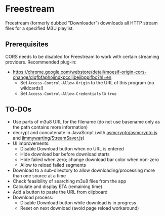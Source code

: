 # Freestream

Freestream (formerly dubbed "Downloader") downloads all HTTP stream files for a specified M3U playlist.

## Prerequisites
CORS needs to be disabled for Freestream to work with certain streaming providers.
Recommended plug-in:
* https://chrome.google.com/webstore/detail/moesif-origin-cors-change/digfbfaphojjndkpccljibejjbppifbc?hl=en
  * Set `Access-Control-Allow-Origin` to the URL of this program (no wildcards!)
  * Set `Access-Control-Allow-Credentials` to `true`

## TO-DOs
* Use parts of m3u8 URL for the filename (do not use basename only as the path contains more information)
* decrypt and concatenate in JavaScript (with [asmcrypto/asmcrypto.js](https://github.com/asmcrypto/asmcrypto.js) and [jimmywarting/StreamSaver.js](https://github.com/jimmywarting/StreamSaver.js))
* UI improvements:
  * Disable Download button when no URL is entered
  * Hide download bar before download starts
  * Hide failed when zero; change download bar color when non-zero
  * Allow to reload failed segments
* Download to a sub-directory to allow downloading/processing more than one source at a time
* Check feasibility of searching m3u8 files from the app
* Calculate and display ETA (remaining time)
* Add a button to paste the URL from clipboard
* Download process:
  * Disable Download button while download is in progress
  * Reset on next download (avoid page reload workaround)
